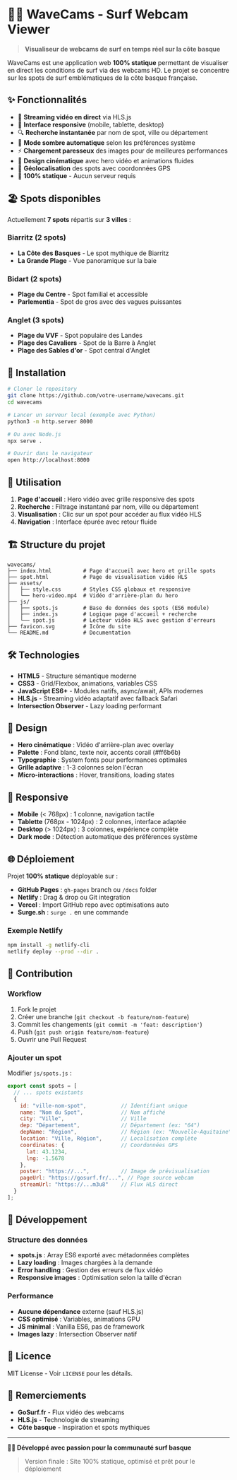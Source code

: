 # 🏄‍♂️ WaveCams - Surf Webcam Viewer

> **Visualiseur de webcams de surf en temps réel sur la côte basque**

WaveCams est une application web **100% statique** permettant de visualiser en direct les conditions de surf via des webcams HD. Le projet se concentre sur les spots de surf emblématiques de la côte basque française.

## ✨ Fonctionnalités

- 🎥 **Streaming vidéo en direct** via HLS.js
- 📱 **Interface responsive** (mobile, tablette, desktop)
- 🔍 **Recherche instantanée** par nom de spot, ville ou département
- 🌙 **Mode sombre automatique** selon les préférences système
- ⚡ **Chargement paresseux** des images pour de meilleures performances
- 🎨 **Design cinématique** avec hero vidéo et animations fluides
- 📍 **Géolocalisation** des spots avec coordonnées GPS
- 🚀 **100% statique** - Aucun serveur requis

## 🏖️ Spots disponibles

Actuellement **7 spots** répartis sur **3 villes** :

### Biarritz (2 spots)
- **La Côte des Basques** - Le spot mythique de Biarritz
- **La Grande Plage** - Vue panoramique sur la baie

### Bidart (2 spots)  
- **Plage du Centre** - Spot familial et accessible
- **Parlementia** - Spot de gros avec des vagues puissantes

### Anglet (3 spots)
- **Plage du VVF** - Spot populaire des Landes
- **Plage des Cavaliers** - Spot de la Barre à Anglet
- **Plage des Sables d'or** - Spot central d'Anglet

## 🚀 Installation

```bash
# Cloner le repository
git clone https://github.com/votre-username/wavecams.git
cd wavecams

# Lancer un serveur local (exemple avec Python)
python3 -m http.server 8000

# Ou avec Node.js
npx serve .

# Ouvrir dans le navigateur
open http://localhost:8000
```

## 📖 Utilisation

1. **Page d'accueil** : Hero vidéo avec grille responsive des spots
2. **Recherche** : Filtrage instantané par nom, ville ou département
3. **Visualisation** : Clic sur un spot pour accéder au flux vidéo HLS
4. **Navigation** : Interface épurée avec retour fluide

## 🏗️ Structure du projet

```
wavecams/
├── index.html          # Page d'accueil avec hero et grille spots
├── spot.html           # Page de visualisation vidéo HLS
├── assets/
│   ├── style.css       # Styles CSS globaux et responsive
│   └── hero-video.mp4  # Vidéo d'arrière-plan du hero
├── js/
│   ├── spots.js        # Base de données des spots (ES6 module)
│   ├── index.js        # Logique page d'accueil + recherche
│   └── spot.js         # Lecteur vidéo HLS avec gestion d'erreurs
├── favicon.svg         # Icône du site
└── README.md           # Documentation
```

## 🛠️ Technologies

- **HTML5** - Structure sémantique moderne
- **CSS3** - Grid/Flexbox, animations, variables CSS
- **JavaScript ES6+** - Modules natifs, async/await, APIs modernes
- **HLS.js** - Streaming vidéo adaptatif avec fallback Safari
- **Intersection Observer** - Lazy loading performant

## 🎨 Design

- **Hero cinématique** : Vidéo d'arrière-plan avec overlay
- **Palette** : Fond blanc, texte noir, accents corail (#ff6b6b)
- **Typographie** : System fonts pour performances optimales
- **Grille adaptive** : 1-3 colonnes selon l'écran
- **Micro-interactions** : Hover, transitions, loading states

## 📱 Responsive

- **Mobile** (< 768px) : 1 colonne, navigation tactile
- **Tablette** (768px - 1024px) : 2 colonnes, interface adaptée
- **Desktop** (> 1024px) : 3 colonnes, expérience complète
- **Dark mode** : Détection automatique des préférences système

## 🌐 Déploiement

Projet **100% statique** déployable sur :

- **GitHub Pages** : `gh-pages` branch ou `/docs` folder
- **Netlify** : Drag & drop ou Git integration
- **Vercel** : Import GitHub repo avec optimisations auto
- **Surge.sh** : `surge .` en une commande

### Exemple Netlify

```bash
npm install -g netlify-cli
netlify deploy --prod --dir .
```

## 🤝 Contribution

### Workflow
1. Fork le projet
2. Créer une branche (`git checkout -b feature/nom-feature`)
3. Commit les changements (`git commit -m 'feat: description'`)
4. Push (`git push origin feature/nom-feature`)
5. Ouvrir une Pull Request

### Ajouter un spot

Modifier `js/spots.js` :

```javascript
export const spots = [
  // ... spots existants
  {
    id: "ville-nom-spot",           // Identifiant unique
    name: "Nom du Spot",            // Nom affiché
    city: "Ville",                  // Ville
    dep: "Département",             // Département (ex: "64")
    depName: "Région",              // Région (ex: "Nouvelle-Aquitaine")
    location: "Ville, Région",      // Localisation complète
    coordinates: {                  // Coordonnées GPS
      lat: 43.1234,
      lng: -1.5678
    },
    poster: "https://...",          // Image de prévisualisation
    pageUrl: "https://gosurf.fr/...", // Page source webcam
    streamUrl: "https://...m3u8"    // Flux HLS direct
  }
];
```

## 🔧 Développement

### Structure des données
- **spots.js** : Array ES6 exporté avec métadonnées complètes
- **Lazy loading** : Images chargées à la demande
- **Error handling** : Gestion des erreurs de flux vidéo
- **Responsive images** : Optimisation selon la taille d'écran

### Performance
- **Aucune dépendance** externe (sauf HLS.js)
- **CSS optimisé** : Variables, animations GPU
- **JS minimal** : Vanilla ES6, pas de framework
- **Images lazy** : Intersection Observer natif

## 📄 Licence

MIT License - Voir `LICENSE` pour les détails.

## 🙏 Remerciements

- **GoSurf.fr** - Flux vidéo des webcams
- **HLS.js** - Technologie de streaming
- **Côte basque** - Inspiration et spots mythiques

---

**🏄‍♂️ Développé avec passion pour la communauté surf basque**

> Version finale : Site 100% statique, optimisé et prêt pour le déploiement
